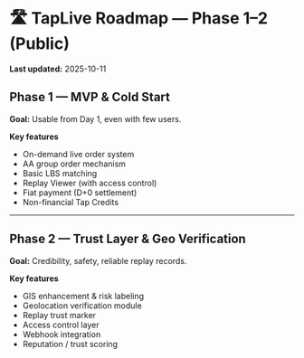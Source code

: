 # 🛣 TapLive Roadmap — Phase 1–2 (Public)

**Last updated:** 2025-10-11

## Phase 1 — MVP & Cold Start
**Goal:** Usable from Day 1, even with few users.

**Key features**
- On-demand live order system
- AA group order mechanism
- Basic LBS matching
- Replay Viewer (with access control)
- Fiat payment (D+0 settlement)
- Non-financial Tap Credits

---

## Phase 2 — Trust Layer & Geo Verification
**Goal:** Credibility, safety, reliable replay records.

**Key features**
- GIS enhancement & risk labeling
- Geolocation verification module
- Replay trust marker
- Access control layer
- Webhook integration
- Reputation / trust scoring
